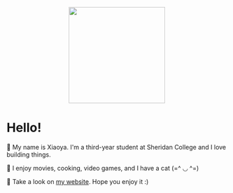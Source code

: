 <p align="center"><img src="https://user-images.githubusercontent.com/84748829/167641084-10e8231b-0087-4bcc-95ac-0975da71d81f.GIF" width="220"></p>

# Hello!
🌳 My name is Xiaoya. I'm a third-year student at Sheridan College and I love building things.  
  
🍰 I enjoy movies, cooking, video games, and I have a cat (=^ ◡ ^=)  
  
💜 Take a look on [my website](https://xiaoyazz.github.io/XiaoyaZou/). Hope you enjoy it :)
